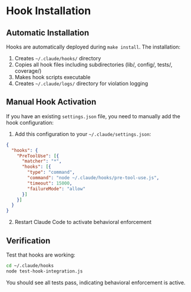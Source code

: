 # Hook Installation

## Automatic Installation

Hooks are automatically deployed during `make install`. The installation:

1. Creates `~/.claude/hooks/` directory
2. Copies all hook files including subdirectories (lib/, config/, tests/, coverage/)
3. Makes hook scripts executable
4. Creates `~/.claude/logs/` directory for violation logging

## Manual Hook Activation

If you have an existing `settings.json` file, you need to manually add the hook configuration:

1. Add this configuration to your `~/.claude/settings.json`:

```json
{
  "hooks": {
    "PreToolUse": [{
      "matcher": "*",
      "hooks": [{
        "type": "command",
        "command": "node ~/.claude/hooks/pre-tool-use.js",
        "timeout": 15000,
        "failureMode": "allow"
      }]
    }]
  }
}
```

2. Restart Claude Code to activate behavioral enforcement

## Verification

Test that hooks are working:

```bash
cd ~/.claude/hooks
node test-hook-integration.js
```

You should see all tests pass, indicating behavioral enforcement is active.
